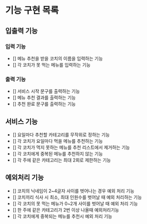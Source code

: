# 기능 구현 목록

## 입출력 기능

### 입력 기능
- [] 메뉴 추천을 받을 코치의 이름을 입력하는 기능
- [] 각 코치가 못 먹는 메뉴를 입력하는 기능

### 출력 기능
- [] 서비스 시작 문구를 출력하는 기능
- [] 메뉴 추천 결과를 출력하는 기능
- [] 추천 완료 문구를 출력하는 기능

## 서비스 기능
- [] 요일마다 추천할 카테고리를 무작위로 정하는 기능
- [] 각 코치가 요일마다 먹을 메뉴를 추천하는 기능
- [] 각 코치가 먹지 못하는 메뉴를 추천 리스트에서 제거하는 기능
- [] 각 코치에게 중복된 메뉴를 추천하지 않는 기능
- [] 각 주에 같은 카테고리는 최대 2회로 제한하는 기능

## 예외처리 기능
- [] 코치의 닉네임이 2~4글자 사이를 벗어나는 경우 예외 처리 기능
- [] 코치끼리 식사 시 최소, 최대 인원수를 벗어날 때 예외 처리하는 기능
- [] 각 코치의 못 먹는 메뉴가 0~2개 사이를 벗어날 때 예외 처리 기능
- [] 한 주에 같은 카테고리가 2번 이상 나올때 예외처리기능
- [] 각 코치에게 중복되는 메뉴를 추천시 예외 처리 기능